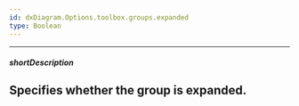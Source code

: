 ```yaml
---
id: dxDiagram.Options.toolbox.groups.expanded
type: Boolean
---
```

---
##### shortDescription
Specifies whether the group is expanded.
---
